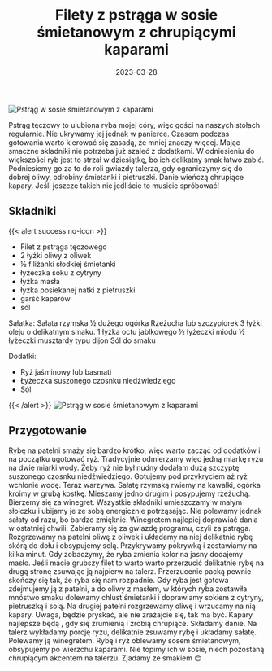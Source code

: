 ﻿---
title: "Filety z pstrąga w sosie śmietanowym z chrupiącymi kaparami"
date: 2023-03-28
categories:
- danie główne
tags:
- ryba
- kapary
thumbnailImagePosition: "top"
---
![Pstrąg w sosie śmietanowym z kaparami](/img/Pstrag-w-sosie-smietanowym-z-kaparami/Pstrag-w-sosie-smietanowym-z-kaparami-1.JPG)

Pstrąg tęczowy to ulubiona ryba mojej córy, więc gości na naszych stołach regularnie. Nie ukrywamy jej jednak w panierce. Czasem podczas gotowania warto kierować się zasadą, że mniej znaczy więcej. Mając smaczne składniki nie potrzeba już szaleć z dodatkami. W odniesieniu do większości ryb jest to strzał w dziesiątkę, bo ich delikatny smak łatwo zabić. Podniesiemy go za to do roli gwiazdy talerza, gdy ograniczymy się do dobrej oliwy, odrobiny śmietanki i pietruszki. Danie wieńczą chrupiące kapary. Jeśli jeszcze takich nie jedliście to musicie spróbować! 
<!--more--> 

## Składniki
{{< alert success no-icon >}}
- Filet z pstrąga tęczowego
- 2 łyżki oliwy z oliwek
- ½ filiżanki słodkiej śmietanki
- łyżeczka soku z cytryny
- łyżka masła
- łyżka posiekanej natki z pietruszki
- garść kaparów
- sól


Sałatka:
Sałata rzymska
½ dużego ogórka
Rzeżucha lub szczypiorek
3 łyżki oleju o delikatnym smaku. 
1 łyżka octu jabłkowego
½ łyżeczki miodu
½ łyżeczki musztardy typu dijon
Sól do smaku


Dodatki:
- Ryż jaśminowy lub basmati
- Łyżeczka suszonego czosnku niedźwiedziego
- Sól


{{< /alert >}}
![Pstrąg w sosie śmietanowym z kaparami](/img/Pstrag-w-sosie-smietanowym-z-kaparami/Pstrag-w-sosie-smietanowym-z-kaparami-2.JPG)
## Przygotowanie
Rybę na patelni smaży się bardzo krótko, więc warto zacząć od dodatków i na początku ugotować ryż. Tradycyjnie odmierzamy więc jedną miarkę ryżu na dwie miarki wody. Żeby ryż nie był nudny dodałam dużą szczyptę suszonego czosnku niedźwiedziego. Gotujemy pod przykryciem aż ryż wchłonie wodę.
Teraz warzywa. Sałatę rzymską rwiemy na kawałki, ogórka kroimy w grubą kostkę. Mieszamy jedno  drugim i posypujemy rzeżuchą. Bierzemy się za winegret. Wszystkie składniki umieszczamy w małym słoiczku i ubijamy je ze sobą energicznie potrząsając. Nie polewamy jednak sałaty od razu, bo bardzo zmięknie. Winegretem najlepiej doprawiać dania w ostatniej chwili. 
Zabieramy się za gwiazdę programu, czyli za pstrąga. Rozgrzewamy na patelni oliwę z oliwek i układamy na niej delikatnie rybę skórą do dołu i obsypujemy solą. Przykrywamy pokrywką i zostawiamy na kilka minut. Gdy zobaczymy, że ryba zmienia kolor na jasny dodajemy masło. Jeśli macie grubszy filet to warto warto przerzucić delikatnie rybę na drugą stronę zsuwając ją najpierw na talerz. Przerzucenie packą pewnie skończy się tak, że ryba się nam rozpadnie. Gdy ryba jest gotowa zdejmujemy ją z patelni, a do oliwy z masłem, w których ryba zostawiła mnóstwo smaku dolewamy chlust śmietanki i doprawiamy sokiem z cytryny, pietruszką i solą. Na drugiej patelni rozgrzewamy oliwę i wrzucamy na nią kapary. Uwaga, będzie pryskać, ale nie zrażajcie się, tak ma być. Kapary najlepsze będą , gdy się zrumienią i zrobią chrupiące. 
Składamy danie. Na talerz wykładamy porcję ryżu, delikatnie zsuwamy rybę i układamy sałatę. Polewamy ją winegretem. Rybę i ryż oblewamy sosem śmietanowym, obsypujemy po wierzchu kaparami. Nie topimy ich w sosie, niech pozostaną chrupiącym akcentem na talerzu. 
Zjadamy ze smakiem 😊


